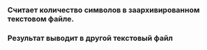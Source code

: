 ﻿### Считает количество символов в заархивированном текстовом файле.
### Результат выводит в другой текстовый файл

